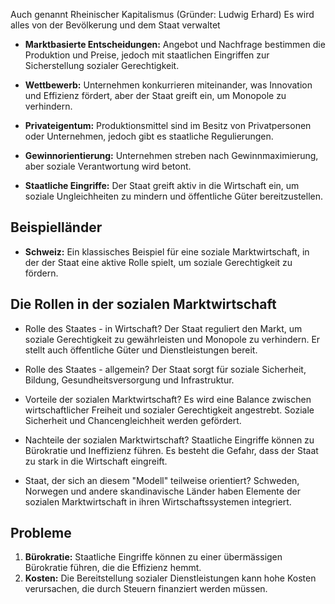 Auch genannt Rheinischer Kapitalismus (Gründer: Ludwig Erhard)
Es wird alles von der Bevölkerung und dem Staat verwaltet

- **Marktbasierte Entscheidungen:** Angebot und Nachfrage bestimmen die Produktion und Preise, jedoch mit staatlichen Eingriffen zur Sicherstellung sozialer Gerechtigkeit.

- **Wettbewerb:** Unternehmen konkurrieren miteinander, was Innovation und Effizienz fördert, aber der Staat greift ein, um Monopole zu verhindern.

- **Privateigentum:** Produktionsmittel sind im Besitz von Privatpersonen oder Unternehmen, jedoch gibt es staatliche Regulierungen.

- **Gewinnorientierung:** Unternehmen streben nach Gewinnmaximierung, aber soziale Verantwortung wird betont.

- **Staatliche Eingriffe:** Der Staat greift aktiv in die Wirtschaft ein, um soziale Ungleichheiten zu mindern und öffentliche Güter bereitzustellen.

## Beispielländer

- **Schweiz:** Ein klassisches Beispiel für eine soziale Marktwirtschaft, in der der Staat eine aktive Rolle spielt, um soziale Gerechtigkeit zu fördern.

## Die Rollen in der sozialen Marktwirtschaft

- Rolle des Staates - in Wirtschaft?
  Der Staat reguliert den Markt, um soziale Gerechtigkeit zu gewährleisten und Monopole zu verhindern. Er stellt auch öffentliche Güter und Dienstleistungen bereit.
  
- Rolle des Staates - allgemein?
  Der Staat sorgt für soziale Sicherheit, Bildung, Gesundheitsversorgung und Infrastruktur.

- Vorteile der sozialen Marktwirtschaft?
  Es wird eine Balance zwischen wirtschaftlicher Freiheit und sozialer Gerechtigkeit angestrebt. Soziale Sicherheit und Chancengleichheit werden gefördert.

- Nachteile der sozialen Marktwirtschaft?
  Staatliche Eingriffe können zu Bürokratie und Ineffizienz führen. Es besteht die Gefahr, dass der Staat zu stark in die Wirtschaft eingreift.

- Staat, der sich an diesem "Modell" teilweise orientiert?
  Schweden, Norwegen und andere skandinavische Länder haben Elemente der sozialen Marktwirtschaft in ihren Wirtschaftssystemen integriert.

## Probleme

1. **Bürokratie:** Staatliche Eingriffe können zu einer übermässigen Bürokratie führen, die die Effizienz hemmt.
2. **Kosten:** Die Bereitstellung sozialer Dienstleistungen kann hohe Kosten verursachen, die durch Steuern finanziert werden müssen.
